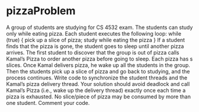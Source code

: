 # pizzaProblem
A group of students are studying for CS 4532 exam. The students can study only while eating pizza.
Each student executes the following loop: 
while (true) {
  pick up a slice of pizza;
  study while eating the pizza
 }
If a student finds that the pizza is gone, the student goes to sleep until another pizza arrives. The first
student to discover that the group is out of pizza calls Kamal’s Pizza to order another pizza before
going to sleep. Each pizza has s slices. Once Kamal delivers pizza, he wake up all the students in the
group. Then the students pick up a slice of pizza and go back to studying, and the process continues.
Write code to synchronize the student threads and the Kamal’s pizza delivery thread.
Your solution should avoid deadlock and call Kamal’s Pizza (i.e., wake up the delivery thread) exactly
once each time a pizza is exhausted. No slice/piece of pizza may be consumed by more than one
student. Comment your code.
